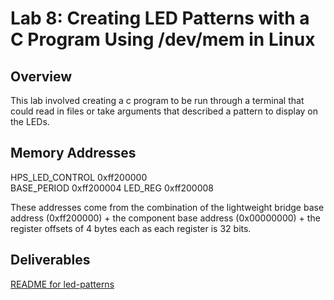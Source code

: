 # Lab 8: Creating LED Patterns with a C Program Using /dev/mem in Linux

## Overview

This lab involved creating a c program to be run through a terminal that could read in files or take arguments that described a pattern to display on the LEDs.

## Memory Addresses
 HPS_LED_CONTROL 0xff200000  
 BASE_PERIOD 0xff200004
 LED_REG 0xff200008

These addresses come from the combination of the lightweight bridge base address (0xff200000) + the component base address (0x00000000) + the register offsets of 4 bytes each as each register is 32 bits.

## Deliverables

[README for led-patterns](../sw/led-patterns/README.md)
